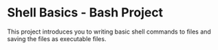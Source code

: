 # Shell Basics - Bash Project
  
  This project introduces you to writing basic shell commands to files and saving the files as executable files.
